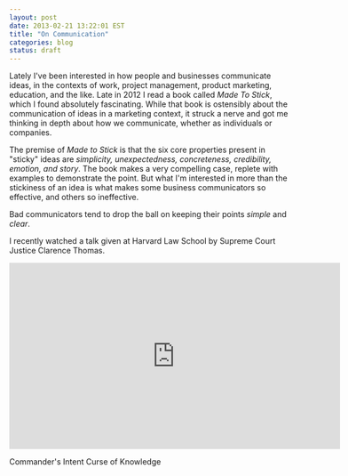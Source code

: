 ```yaml
---
layout: post
date: 2013-02-21 13:22:01 EST
title: "On Communication"
categories: blog
status: draft
---
```


Lately I've been interested in how people and businesses communicate ideas, in the contexts of work, project management, product marketing, education, and the like. Late in 2012 I read a book called _Made To Stick_, which I found absolutely fascinating. While that book is ostensibly about the communication of ideas in a marketing context, it struck a nerve and got me thinking in depth about how we communicate, whether as individuals or companies.

The premise of _Made to Stick_ is that the six core properties present in "sticky" ideas are _simplicity, unexpectedness, concreteness, credibility, emotion, and story_. The book makes a very compelling case, replete with examples to demonstrate the point. But what I'm interested in more than the stickiness of an idea is what makes some business communicators so effective, and others so ineffective.

Bad communicators tend to drop the ball on keeping their points _simple_ and _clear_. 

I recently watched a talk given at Harvard Law School by Supreme Court Justice Clarence Thomas.

<iframe width="596" height="335" src="http://www.youtube.com/embed/heQjKdHu1P4?rel=0" frameborder="0" allowfullscreen></iframe>


Commander's Intent
Curse of Knowledge